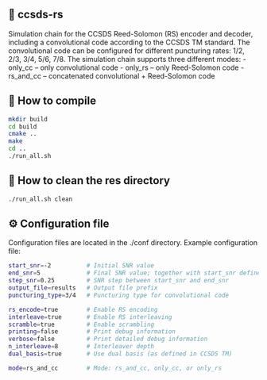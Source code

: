 ## 🧪 ccsds-rs

Simulation chain for the CCSDS Reed-Solomon (RS) encoder and decoder, including a convolutional code according to the CCSDS TM standard.
The convolutional code can be configured for different puncturing rates: 1/2, 2/3, 3/4, 5/6, 7/8.
The simulation chain supports three different modes:
	- only_cc – only convolutional code
	- only_rs – only Reed-Solomon code
	- rs_and_cc – concatenated convolutional + Reed-Solomon code

## 🧪 How to compile
```bash
mkdir build
cd build
cmake ..
make
cd ..
./run_all.sh
```

## 🧪 How to clean the res directory
```bash
./run_all.sh clean
```

## ⚙️ Configuration file 
Configuration files are located in the ./conf directory.
Example configuration file:

```bash    
start_snr=-2          # Initial SNR value
end_snr=5             # Final SNR value; together with start_snr defines the simulation range
step_snr=0.25         # SNR step between start_snr and end_snr
output_file=results   # Output file prefix
puncturing_type=3/4   # Puncturing type for convolutional code

rs_encode=true        # Enable RS encoding
interleave=true       # Enable RS interleaving
scramble=true         # Enable scrambling
printing=false        # Print debug information
verbose=false         # Print detailed debug information
n_interleave=8        # Interleaver depth
dual_basis=true       # Use dual basis (as defined in CCSDS TM)

mode=rs_and_cc        # Mode: rs_and_cc, only_cc, or only_rs
```